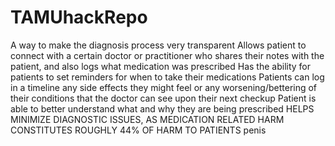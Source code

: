 # TAMUhackRepo
 
A way to make the diagnosis process very transparent
Allows patient to connect with a certain doctor or practitioner who shares their notes with the patient, and also logs what medication was prescribed
Has the ability for patients to set reminders for when to take their medications
Patients can log in a timeline any side effects they might feel or any worsening/bettering of their conditions that the doctor can see upon their next checkup
Patient is able to better understand what and why they are being prescribed
HELPS MINIMIZE DIAGNOSTIC ISSUES, AS MEDICATION RELATED HARM CONSTITUTES ROUGHLY 44% OF HARM TO PATIENTS
penis